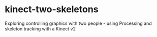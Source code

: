 # kinect-two-skeletons
Exploring controlling graphics with two people - using Processing and skeleton tracking with a Kinect v2
